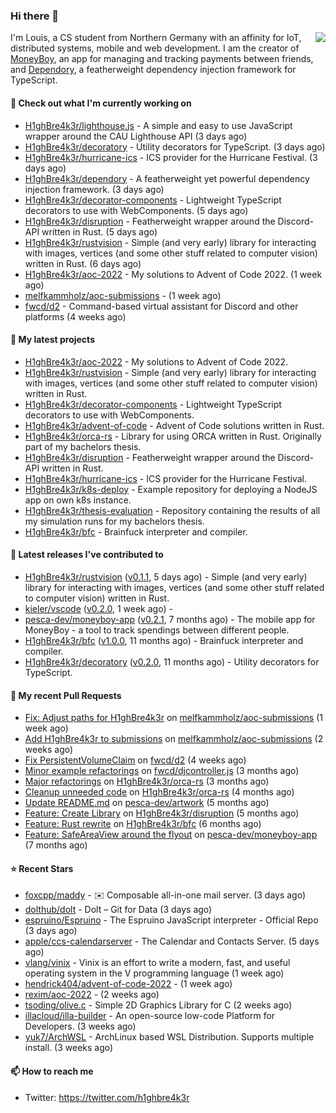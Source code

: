 ### Hi there 👋


<img align="right" src="https://github-readme-stats.vercel.app/api?username=h1ghbre4k3r">

I'm Louis, a CS student from Northern Germany with an affinity for IoT, distributed systems, mobile and web development. I am the creator of [MoneyBoy](https://github.com/pesca-dev/moneyboy-app), an app for managing and tracking payments between friends, and [Dependory](https://github.com/H1ghBre4k3r/dependory), a featherweight dependency injection framework for TypeScript.

#### 👷 Check out what I'm currently working on

- [H1ghBre4k3r/lighthouse.js](https://github.com/H1ghBre4k3r/lighthouse.js) - A simple and easy to use JavaScript wrapper around the CAU Lighthouse API (3 days ago)
- [H1ghBre4k3r/decoratory](https://github.com/H1ghBre4k3r/decoratory) - Utility decorators for TypeScript. (3 days ago)
- [H1ghBre4k3r/hurricane-ics](https://github.com/H1ghBre4k3r/hurricane-ics) - ICS provider for the Hurricane Festival. (3 days ago)
- [H1ghBre4k3r/dependory](https://github.com/H1ghBre4k3r/dependory) - A featherweight yet powerful dependency injection framework. (3 days ago)
- [H1ghBre4k3r/decorator-components](https://github.com/H1ghBre4k3r/decorator-components) - Lightweight TypeScript decorators to use with WebComponents. (5 days ago)
- [H1ghBre4k3r/disruption](https://github.com/H1ghBre4k3r/disruption) - Featherweight wrapper around the Discord-API written in Rust. (5 days ago)
- [H1ghBre4k3r/rustvision](https://github.com/H1ghBre4k3r/rustvision) - Simple (and very early) library for interacting with images, vertices (and some other stuff related to computer vision) written in Rust.  (6 days ago)
- [H1ghBre4k3r/aoc-2022](https://github.com/H1ghBre4k3r/aoc-2022) - My solutions to Advent of Code 2022. (1 week ago)
- [melfkammholz/aoc-submissions](https://github.com/melfkammholz/aoc-submissions) -  (1 week ago)
- [fwcd/d2](https://github.com/fwcd/d2) - Command-based virtual assistant for Discord and other platforms (4 weeks ago)

#### 🌱 My latest projects

- [H1ghBre4k3r/aoc-2022](https://github.com/H1ghBre4k3r/aoc-2022) - My solutions to Advent of Code 2022.
- [H1ghBre4k3r/rustvision](https://github.com/H1ghBre4k3r/rustvision) - Simple (and very early) library for interacting with images, vertices (and some other stuff related to computer vision) written in Rust. 
- [H1ghBre4k3r/decorator-components](https://github.com/H1ghBre4k3r/decorator-components) - Lightweight TypeScript decorators to use with WebComponents.
- [H1ghBre4k3r/advent-of-code](https://github.com/H1ghBre4k3r/advent-of-code) - Advent of Code solutions written in Rust.
- [H1ghBre4k3r/orca-rs](https://github.com/H1ghBre4k3r/orca-rs) - Library for using ORCA written in Rust. Originally part of my bachelors thesis.
- [H1ghBre4k3r/disruption](https://github.com/H1ghBre4k3r/disruption) - Featherweight wrapper around the Discord-API written in Rust.
- [H1ghBre4k3r/hurricane-ics](https://github.com/H1ghBre4k3r/hurricane-ics) - ICS provider for the Hurricane Festival.
- [H1ghBre4k3r/k8s-deploy](https://github.com/H1ghBre4k3r/k8s-deploy) - Example repository for deploying a NodeJS app on own k8s instance.
- [H1ghBre4k3r/thesis-evaluation](https://github.com/H1ghBre4k3r/thesis-evaluation) - Repository containing the results of all my simulation runs for my bachelors thesis.
- [H1ghBre4k3r/bfc](https://github.com/H1ghBre4k3r/bfc) - Brainfuck interpreter and compiler.

#### 🔭 Latest releases I've contributed to

- [H1ghBre4k3r/rustvision](https://github.com/H1ghBre4k3r/rustvision) ([v0.1.1](https://github.com/H1ghBre4k3r/rustvision/releases/tag/v0.1.1), 5 days ago) - Simple (and very early) library for interacting with images, vertices (and some other stuff related to computer vision) written in Rust. 
- [kieler/vscode](https://github.com/kieler/vscode) ([v0.2.0](https://github.com/kieler/vscode/releases/tag/v0.2.0), 1 week ago) - 
- [pesca-dev/moneyboy-app](https://github.com/pesca-dev/moneyboy-app) ([v0.2.1](https://github.com/pesca-dev/moneyboy-app/releases/tag/v0.2.1), 7 months ago) - The mobile app for MoneyBoy - a tool to track spendings between different people.
- [H1ghBre4k3r/bfc](https://github.com/H1ghBre4k3r/bfc) ([v1.0.0](https://github.com/H1ghBre4k3r/bfc/releases/tag/v1.0.0), 11 months ago) - Brainfuck interpreter and compiler.
- [H1ghBre4k3r/decoratory](https://github.com/H1ghBre4k3r/decoratory) ([v0.2.0](https://github.com/H1ghBre4k3r/decoratory/releases/tag/v0.2.0), 11 months ago) - Utility decorators for TypeScript.

#### 🔨 My recent Pull Requests

- [Fix: Adjust paths for H1ghBre4k3r](https://github.com/melfkammholz/aoc-submissions/pull/26) on [melfkammholz/aoc-submissions](https://github.com/melfkammholz/aoc-submissions) (1 week ago)
- [Add H1ghBre4k3r to submissions](https://github.com/melfkammholz/aoc-submissions/pull/13) on [melfkammholz/aoc-submissions](https://github.com/melfkammholz/aoc-submissions) (2 weeks ago)
- [Fix PersistentVolumeClaim](https://github.com/fwcd/d2/pull/123) on [fwcd/d2](https://github.com/fwcd/d2) (4 weeks ago)
- [Minor example refactorings](https://github.com/fwcd/djcontroller.js/pull/3) on [fwcd/djcontroller.js](https://github.com/fwcd/djcontroller.js) (3 months ago)
- [Major refactorings](https://github.com/H1ghBre4k3r/orca-rs/pull/4) on [H1ghBre4k3r/orca-rs](https://github.com/H1ghBre4k3r/orca-rs) (3 months ago)
- [Cleanup unneeded code](https://github.com/H1ghBre4k3r/orca-rs/pull/2) on [H1ghBre4k3r/orca-rs](https://github.com/H1ghBre4k3r/orca-rs) (4 months ago)
- [Update README.md](https://github.com/pesca-dev/artwork/pull/2) on [pesca-dev/artwork](https://github.com/pesca-dev/artwork) (5 months ago)
- [Feature: Create Library](https://github.com/H1ghBre4k3r/disruption/pull/2) on [H1ghBre4k3r/disruption](https://github.com/H1ghBre4k3r/disruption) (5 months ago)
- [Feature: Rust rewrite](https://github.com/H1ghBre4k3r/bfc/pull/1) on [H1ghBre4k3r/bfc](https://github.com/H1ghBre4k3r/bfc) (6 months ago)
- [Feature: SafeAreaView around the flyout](https://github.com/pesca-dev/moneyboy-app/pull/189) on [pesca-dev/moneyboy-app](https://github.com/pesca-dev/moneyboy-app) (7 months ago)

#### ⭐ Recent Stars

- [foxcpp/maddy](https://github.com/foxcpp/maddy) - ✉️ Composable all-in-one mail server. (3 days ago)
- [dolthub/dolt](https://github.com/dolthub/dolt) - Dolt – Git for Data (3 days ago)
- [espruino/Espruino](https://github.com/espruino/Espruino) - The Espruino JavaScript interpreter - Official Repo (3 days ago)
- [apple/ccs-calendarserver](https://github.com/apple/ccs-calendarserver) - The Calendar and Contacts Server. (5 days ago)
- [vlang/vinix](https://github.com/vlang/vinix) - Vinix is an effort to write a modern, fast, and useful operating system in the V programming language (1 week ago)
- [hendrick404/advent-of-code-2022](https://github.com/hendrick404/advent-of-code-2022) -  (1 week ago)
- [rexim/aoc-2022](https://github.com/rexim/aoc-2022) -  (2 weeks ago)
- [tsoding/olive.c](https://github.com/tsoding/olive.c) - Simple 2D Graphics Library for C (2 weeks ago)
- [illacloud/illa-builder](https://github.com/illacloud/illa-builder) - An open-source low-code Platform for Developers. (3 weeks ago)
- [yuk7/ArchWSL](https://github.com/yuk7/ArchWSL) - ArchLinux based WSL Distribution. Supports multiple install. (3 weeks ago)

#### 📫 How to reach me

- Twitter: https://twitter.com/h1ghbre4k3r
